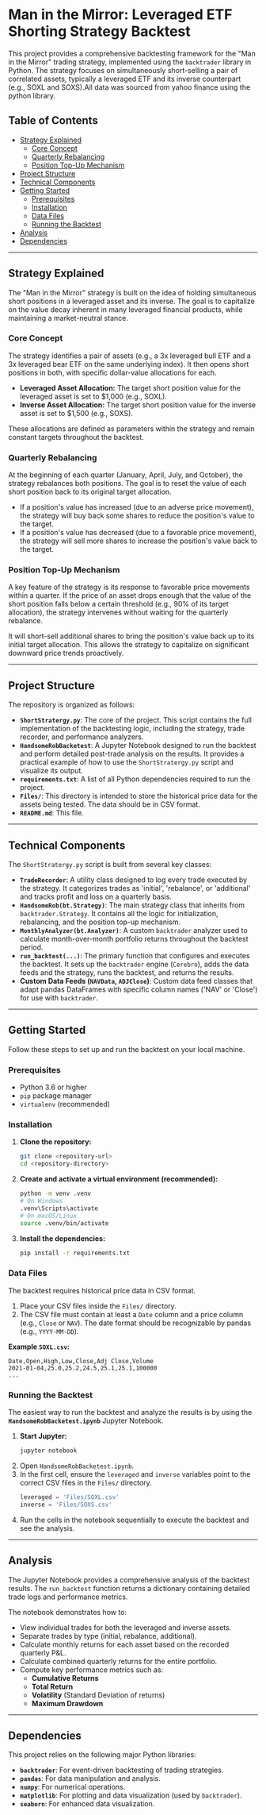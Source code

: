 # Man in the Mirror: Leveraged ETF Shorting Strategy Backtest

This project provides a comprehensive backtesting framework for the "Man in the Mirror" trading strategy, implemented using the `backtrader` library in Python. The strategy focuses on simultaneously short-selling a pair of correlated assets, typically a leveraged ETF and its inverse counterpart (e.g., SOXL and SOXS).All data was sourced from yahoo finance using the python library.

## Table of Contents
- [Strategy Explained](#strategy-explained)
  - [Core Concept](#core-concept)
  - [Quarterly Rebalancing](#quarterly-rebalancing)
  - [Position Top-Up Mechanism](#position-top-up-mechanism)
- [Project Structure](#project-structure)
- [Technical Components](#technical-components)
- [Getting Started](#getting-started)
  - [Prerequisites](#prerequisites)
  - [Installation](#installation)
  - [Data Files](#data-files)
  - [Running the Backtest](#running-the-backtest)
- [Analysis](#analysis)
- [Dependencies](#dependencies)

---

## Strategy Explained

The "Man in the Mirror" strategy is built on the idea of holding simultaneous short positions in a leveraged asset and its inverse. The goal is to capitalize on the value decay inherent in many leveraged financial products, while maintaining a market-neutral stance.

### Core Concept
The strategy identifies a pair of assets (e.g., a 3x leveraged bull ETF and a 3x leveraged bear ETF on the same underlying index). It then opens short positions in both, with specific dollar-value allocations for each.

- **Leveraged Asset Allocation:** The target short position value for the leveraged asset is set to $1,000 (e.g., SOXL).
- **Inverse Asset Allocation:** The target short position value for the inverse asset is set to $1,500 (e.g., SOXS).

These allocations are defined as parameters within the strategy and remain constant targets throughout the backtest.

### Quarterly Rebalancing
At the beginning of each quarter (January, April, July, and October), the strategy rebalances both positions. The goal is to reset the value of each short position back to its original target allocation.

- If a position's value has increased (due to an adverse price movement), the strategy will buy back some shares to reduce the position's value to the target.
- If a position's value has decreased (due to a favorable price movement), the strategy will sell more shares to increase the position's value back to the target.

### Position Top-Up Mechanism
A key feature of the strategy is its response to favorable price movements within a quarter. If the price of an asset drops enough that the value of the short position falls below a certain threshold (e.g., 90% of its target allocation), the strategy intervenes without waiting for the quarterly rebalance.

It will short-sell additional shares to bring the position's value back up to its initial target allocation. This allows the strategy to capitalize on significant downward price trends proactively.

---

## Project Structure
The repository is organized as follows:

- **`ShortStratergy.py`**: The core of the project. This script contains the full implementation of the backtesting logic, including the strategy, trade recorder, and performance analyzers.
- **`HandsomeRobBacketest`**: A Jupyter Notebook designed to run the backtest and perform detailed post-trade analysis on the results. It provides a practical example of how to use the `ShortStratergy.py` script and visualize its output.
- **`requirements.txt`**: A list of all Python dependencies required to run the project.
- **`Files/`**: This directory is intended to store the historical price data for the assets being tested. The data should be in CSV format.
- **`README.md`**: This file.

---

## Technical Components
The `ShortStratergy.py` script is built from several key classes:

- **`TradeRecorder`**: A utility class designed to log every trade executed by the strategy. It categorizes trades as 'initial', 'rebalance', or 'additional' and tracks profit and loss on a quarterly basis.
- **`HandsomeRob(bt.Strategy)`**: The main strategy class that inherits from `backtrader.Strategy`. It contains all the logic for initialization, rebalancing, and the position top-up mechanism.
- **`MonthlyAnalyzer(bt.Analyzer)`**: A custom `backtrader` analyzer used to calculate month-over-month portfolio returns throughout the backtest period.
- **`run_backtest(...)`**: The primary function that configures and executes the backtest. It sets up the `backtrader` engine (`Cerebro`), adds the data feeds and the strategy, runs the backtest, and returns the results.
- **Custom Data Feeds (`NAVData`, `ADJClose`)**: Custom data feed classes that adapt pandas DataFrames with specific column names ('NAV' or 'Close') for use with `backtrader`.

---

## Getting Started

Follow these steps to set up and run the backtest on your local machine.

### Prerequisites
- Python 3.6 or higher
- `pip` package manager
- `virtualenv` (recommended)

### Installation
1.  **Clone the repository:**
    ```bash
    git clone <repository-url>
    cd <repository-directory>
    ```

2.  **Create and activate a virtual environment (recommended):**
    ```bash
    python -m venv .venv
    # On Windows
    .venv\Scripts\activate
    # On macOS/Linux
    source .venv/bin/activate
    ```

3.  **Install the dependencies:**
    ```bash
    pip install -r requirements.txt
    ```

### Data Files
The backtest requires historical price data in CSV format.
1.  Place your CSV files inside the `Files/` directory.
2.  The CSV file must contain at least a `Date` column and a price column (e.g., `Close` or `NAV`). The date format should be recognizable by pandas (e.g., `YYYY-MM-DD`).

**Example `SOXL.csv`:**
```csv
Date,Open,High,Low,Close,Adj Close,Volume
2021-01-04,25.0,25.2,24.5,25.1,25.1,100000
...
```

### Running the Backtest
The easiest way to run the backtest and analyze the results is by using the **`HandsomeRobBacketest.ipynb`** Jupyter Notebook.

1.  **Start Jupyter:**
    ```bash
    jupyter notebook
    ```
2.  Open `HandsomeRobBacketest.ipynb`.
3.  In the first cell, ensure the `leveraged` and `inverse` variables point to the correct CSV files in the `Files/` directory.
    ```python
    leveraged = 'Files/SOXL.csv'
    inverse = 'Files/SOXS.csv'
    ```
4.  Run the cells in the notebook sequentially to execute the backtest and see the analysis.

---

## Analysis
The Jupyter Notebook provides a comprehensive analysis of the backtest results. The `run_backtest` function returns a dictionary containing detailed trade logs and performance metrics.

The notebook demonstrates how to:
- View individual trades for both the leveraged and inverse assets.
- Separate trades by type (initial, rebalance, additional).
- Calculate monthly returns for each asset based on the recorded quarterly P&L.
- Calculate combined quarterly returns for the entire portfolio.
- Compute key performance metrics such as:
  - **Cumulative Returns**
  - **Total Return**
  - **Volatility** (Standard Deviation of returns)
  - **Maximum Drawdown**

---

## Dependencies
This project relies on the following major Python libraries:

- **`backtrader`**: For event-driven backtesting of trading strategies.
- **`pandas`**: For data manipulation and analysis.
- **`numpy`**: For numerical operations.
- **`matplotlib`**: For plotting and data visualization (used by `backtrader`).
- **`seaborn`**: For enhanced data visualization. 
